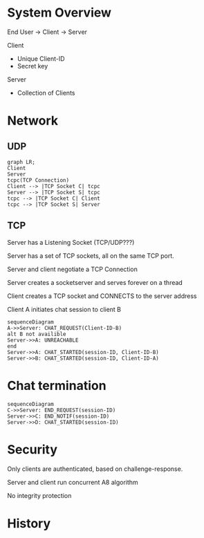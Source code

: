 # System Overview
End User -> Client -> Server

Client
- Unique Client-ID
- Secret key

Server
- Collection of Clients

# Network

## UDP

```mermaid
graph LR;
Client
Server
tcpc(TCP Connection)
Client --> |TCP Socket C| tcpc
Server --> |TCP Socket S| tcpc
tcpc --> |TCP Socket C| Client
tcpc --> |TCP Socket S| Server
```

## TCP

Server has a Listening Socket (TCP/UDP???)

Server has a set of TCP sockets, all on the same TCP port.

Server and client negotiate a TCP Connection



Server creates a socketserver and serves forever on a thread

Client creates a TCP socket and CONNECTS to the server address



Client A initiates chat session to client B

```mermaid
sequenceDiagram
A->>Server: CHAT_REQUEST(Client-ID-B)
alt B not availible
Server->>A: UNREACHABLE
end
Server->>A: CHAT_STARTED(session-ID, Client-ID-B)
Server->>B: CHAT_STARTED(session-ID, Client-ID-A)
```

# Chat termination

```mermaid
sequenceDiagram
C->>Server: END_REQUEST(session-ID)
Server->>C: END_NOTIF(session-ID)
Server->>D: CHAT_STARTED(session-ID)
```

# Security

Only clients are authenticated, based on challenge-response.

Server and client run concurrent A8 algorithm

No integrity protection

# History

